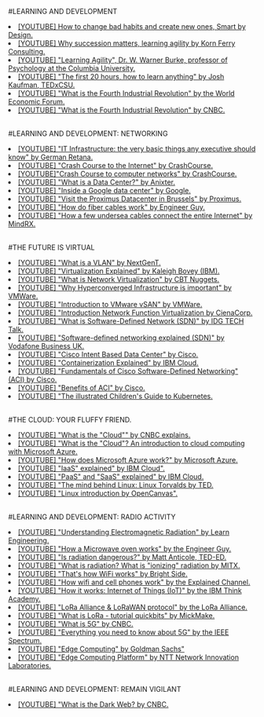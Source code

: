#LEARNING AND DEVELOPMENT
<br>

<li><a href="https://www.youtube.com/watch?v=gc6rvFWVwdc">[YOUTUBE] How to change bad habits and create new ones, Smart by Design.</a></li>
<li><a href="https://youtu.be/Ml5LpaS16ng">[YOUTUBE] Why succession matters, learning agility by Korn Ferry Consulting.</a></li>
<li><a href="https://www.youtube.com/watch?v=ORQz5FadIio">[YOUTUBE] "Learning Agility", Dr. W. Warner Burke, professor of Psychology at the Columbia University.</a></li>
<li><a href="https://www.youtube.com/watch?v=5MgBikgcWnY">[YOUTUBE] "The first 20 hours, how to learn anything" by Josh Kaufman, TEDxCSU.</a></li>
<li><a href="https://www.youtube.com/watch?v=kpW9JcWxKq0">[YOUTUBE] "What is the Fourth Industrial Revolution" by the World Economic Forum.</a></li>
<li><a href="https://www.youtube.com/watch?v=v9rZOa3CUC8">[YOUTUBE] "What is the Fourth Industrial Revolution" by CNBC.</a></li>
<br>

#LEARNING AND DEVELOPMENT: NETWORKING
<br>

<li><a href="https://www.youtube.com/watch?v=V6zJi8CU7Tk">[YOUTUBE] "IT Infrastructure: the very basic things any executive should know" by German Retana.</a></li>
<li><a href="https://www.youtube.com/watch?v=AEaKrq3SpW8">[YOUTUBE] "Crash Course to the Internet" by CrashCourse.</a></li>
<li><a href="https://www.youtube.com/watch?v=3QhU9jd03a0&t">[YOUTUBE]"Crash Course to computer networks" by CrashCourse.</a></li>
<li><a href="https://www.youtube.com/watch?v=kfvbCggY_nI">[YOUTUBE] "What is a Data Center?" by Anixter.</a></li>
<li><a href="https://www.youtube.com/watch?v=XZmGGAbHqa0">[YOUTUBE] "Inside a Google data center" by Google.</a></li>
<li><a href="https://www.youtube.com/watch?v=mwi4RRNygaM">[YOUTUBE] "Visit the Proximus Datacenter in Brussels" by Proximus.</a></li>
<li><a href="https://www.youtube.com/watch?v=0MwMkBET_5I">[YOUTUBE] "How do fiber cables work" by Engineer Guy.</a></li>
<li><a href="https://www.youtube.com/watch?v=eTBLIYJSzdc">[YOUTUBE] "How a few undersea cables connect the entire Internet" by MindRX.</a></li>
<br>

#THE FUTURE IS VIRTUAL
<br>
<li><a href="https://www.youtube.com/watch?v=oo-hejIq3iQ">[YOUTUBE] "What is a VLAN" by NextGenT.</a></li>
<li><a href="https://www.youtube.com/watch?v=FZR0rG3HKIk">[YOUTUBE] "Virtualization Explained" by Kaleigh Bovey (IBM).</a></li>
<li><a href="https://www.youtube.com/watch?v=hDgG34IFGp4">[YOUTUBE] "What is Network Virtualization" by CBT Nuggets.</a></li>
<li><a href="https://www.youtube.com/watch?v=jOewMqQlxo8">[YOUTUBE] "Why Hyperconverged Infrastructure is important" by VMWare.</a></li>
<li><a href="https://www.youtube.com/watch?v=g8S3UT_vvUo">[YOUTUBE] "Introduction to VMware vSAN" by VMWare.</a></li>
<li><a href="https://www.youtube.com/watch?v=xGZaZTnvR9A">[YOUTUBE] "Introduction Network Function Virtualization by CienaCorp.</a></li>
<li><a href="https://www.youtube.com/watch?v=Z5Gi2Bpd82M">[YOUTUBE] "What is Software-Defined Network (SDN)" by IDG TECH Talk.</a></li>
<li><a href="https://www.youtube.com/watch?v=XFXdWg1p5to">[YOUTUBE] "Software-defined networking explained (SDN)" by Vodafone Business UK.</li>
<li><a href="https://www.youtube.com/watch?v=5I1v_sfBWVQ">[YOUTUBE] "Cisco Intent Based Data Center" by Cisco.</a></li>
<li><a href="https://www.youtube.com/watch?v=0qotVMX-J5s">[YOUTUBE] "Containerization Explained" by IBM Cloud.</a></li>
<li><a href="https://www.youtube.com/watch?v=l75B6D9xyMQ">[YOUTUBE] "Fundamentals of Cisco Software-Defined Networking" (ACI) by Cisco.</a></li>
<li><a href="https://www.youtube.com/watch?v=Nnh02NozVyg">[YOUTUBE] "Benefits of ACI" by Cisco. </a></li>
<li><a href="https://www.youtube.com/watch?v=4ht22ReBjno">[YOUTUBE] "The illustrated Children's Guide to Kubernetes.</a></li>
<br>

#THE CLOUD: YOUR FLUFFY FRIEND.
<br>
<li><a href="https://www.youtube.com/watch?v=i9x0UO8MY0g">[YOUTUBE] "What is the "Cloud"" by CNBC explains.<a></li>
<li><a href="https://www.youtube.com/watch?v=eZLcyTxi8ZI">[YOUTUBE] "What is the "Cloud"? An introduction to cloud computing with Microsoft Azure.</a></li>
<li><a href="https://www.youtube.com/watch?v=KXkBZCe699A&t=">[YOUTUBE] "How does Microsoft Azure work?" by Microsoft Azure.</a></li>
<li><a href="https://www.youtube.com/watch?v=XRdmfo4M_YA">[YOUTUBE] "IaaS" explained" by IBM Cloud".<a></li>
<li><a href="https://www.youtube.com/watch?v=QAbqJzd0PEE">[YOUTUBE] "PaaS" and "SaaS" explained" by IBM Cloud.</a></li>
<li><a href="https://www.youtube.com/watch?v=o8NPllzkFhE">[YOUTUBE] "The mind behind Linux: Linux Torvalds by TED.</a></li>
<li><a href="https://www.youtube.com/watch?v=Z-C11_xK_ZI">[YOUTUBE] "Linux introduction by OpenCanvas".</a></li>
<br>

#LEARNING AND DEVELOPMENT: RADIO ACTIVITY
<br>
<li><a href="https://www.youtube.com/watch?v=FWCN_uI5ygY">[YOUTUBE] "Understanding Electromagnetic Radiation" by Learn Engineering.</a></li>
<li><a href="https://www.youtube.com/watch?v=kp33ZprO0Ck">[YOUTUBE] "How a Microwave oven works" by the Engineer Guy.</a></li>
<li><a href="https://www.youtube.com/watch?v=zI2vRwFKnHQ">[YOUTUBE] "Is radiation dangerous?" by Matt Anticole, TED-ED.</a></li>
<li><a href="https://www.youtube.com/watch?v=R_RcytVWBrg">[YOUTUBE] "What is radiation? What is "ionizing" radiation by MITX.</a></li>
<li><a href="https://www.youtube.com/watch?v=hePLDVbULZc">[YOUTUBE] "That's how WiFi works" by Bright Side.</a></li>
<li><a href="https://www.youtube.com/watch?v=kxLcwIMYmr0">[YOUTUBE] "How wifi and cell phones work" by the Explained Channel.</a></li>
<li><a href="https://youtu.be/QSIPNhOiMoE">[YOUTUBE] "How it works: Internet of Things (IoT)" by the IBM Think Academy.</a></li>
<li><a href="https://www.youtube.com/watch?v=m6IvwcjcxQc">[YOUTUBE] "LoRa Alliance & LoRaWAN protocol" by the LoRa Alliance.</a></li>
<li><a href="https://www.youtube.com/watch?v=-d2JxZuvTOI">[YOUTUBE] "What is LoRa - tutorial quickbits" by MickMake.</a></li>
<li><a href="https://www.youtube.com/watch?v=2DG3pMcNNlw">[YOUTUBE] "What is 5G" by CNBC.</a></li>
<li><a href="https://www.youtube.com/watch?v=GEx_d0SjvS0">[YOUTUBE] "Everything you need to know about 5G" by the IEEE Spectrum.</a></li>
<li><a href="https://www.youtube.com/watch?v=DDvMkgEoHxQ">[YOUTUBE] "Edge Computing" by Goldman Sachs"</a></li>
<li><a href="https://www.youtube.com/watch?v=RjMS15V_7nQ">[YOUTUBE] "Edge Computing Platform" by NTT Network Innovation Laboratories.</a></li>
<br>

#LEARNING AND DEVELOPMENT: REMAIN VIGILANT
<br>

<li><a href="https://www.youtube.com/watch?v=fUjSVrh9UN4">[YOUTUBE] "What is the Dark Web? by CNBC.</a></li>
